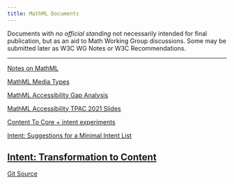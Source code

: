 ```yaml
---
title: MathML Documents
---
```


Documents with _no official standing_ not necessarily
intended for final publication, but as an aid to Math Working Group
discussions. Some may be submitted later as W3C WG Notes or W3C Recommendations.

---

[Notes on MathML](notes-on-mathml)

[MathML Media Types](mathml-media-types)

[MathML Accessibility Gap Analysis](gap-analysis)

[MathML Accessibility TPAC 2021 Slides](TPAC-2021/index.html)

[Content To Core + intent experiments](ctopintent)

[Intent: Suggestions for a Minimal Intent List](minimal-intent-core)

[Intent: Transformation to Content](intent-to-content)
---




[Git Source](https://github.com/w3c/mathml-docs/)
